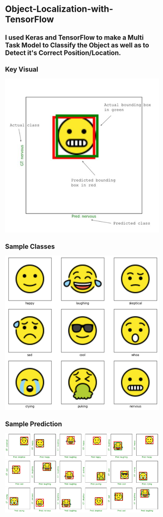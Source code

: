 # Object-Localization-with-TensorFlow
## I used Keras and TensorFlow to make a Multi Task Model to Classify the Object as well as to Detect it's Correct Position/Location.
## Key Visual
![](https://github.com/srajan-kiyotaka/Object-Localization-with-TensorFlow/blob/master/Image/sample1.jfif)
## Sample Classes
![](https://github.com/srajan-kiyotaka/Object-Localization-with-TensorFlow/blob/master/Image/sample.png)
## Sample Prediction
![](https://github.com/srajan-kiyotaka/Object-Localization-with-TensorFlow/blob/master/Image/output3.png)
![](https://github.com/srajan-kiyotaka/Object-Localization-with-TensorFlow/blob/master/Image/output2.png)
![](https://github.com/srajan-kiyotaka/Object-Localization-with-TensorFlow/blob/master/Image/output1.png)

